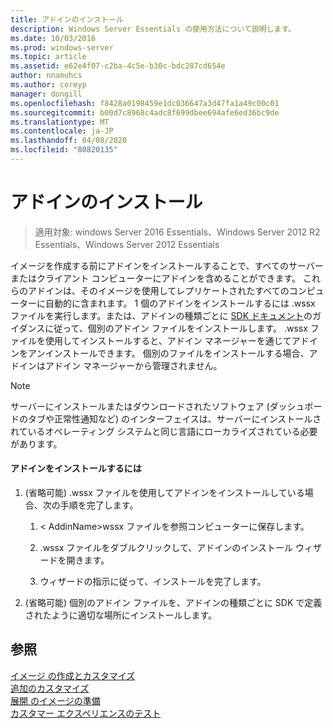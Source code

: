 ```yaml
---
title: アドインのインストール
description: Windows Server Essentials の使用方法について説明します。
ms.date: 10/03/2016
ms.prod: windows-server
ms.topic: article
ms.assetid: e62e4f07-c2ba-4c5e-b30c-bdc287cd654e
author: nnamuhcs
ms.author: coreyp
manager: dongill
ms.openlocfilehash: f8428a0198459e1dc036647a3d47fa1a49c00c01
ms.sourcegitcommit: b00d7c8968c4adc8f699dbee694afe6ed36bc9de
ms.translationtype: MT
ms.contentlocale: ja-JP
ms.lasthandoff: 04/08/2020
ms.locfileid: "80820135"
---
```

# <a name="install-add-ins"></a>アドインのインストール

>適用対象: windows Server 2016 Essentials、Windows Server 2012 R2 Essentials、Windows Server 2012 Essentials

イメージを作成する前にアドインをインストールすることで、すべてのサーバーまたはクライアント コンピューターにアドインを含めることができます。 これらのアドインは、そのイメージを使用してレプリケートされたすべてのコンピューターに自動的に含まれます。 1 個のアドインをインストールするには .wssx ファイルを実行します。または、アドインの種類ごとに [SDK ドキュメント](https://go.microsoft.com/fwlink/?LinkID=248648)のガイダンスに従って、個別のアドイン ファイルをインストールします。 .wssx ファイルを使用してインストールすると、アドイン マネージャーを通じてアドインをアンインストールできます。 個別のファイルをインストールする場合、アドインはアドイン マネージャーから管理されません。  
  
> [!NOTE]
>  サーバーにインストールまたはダウンロードされたソフトウェア (ダッシュボードのタブや正常性通知など) のインターフェイスは、サーバーにインストールされているオペレーティング システムと同じ言語にローカライズされている必要があります。  
  
#### <a name="to-install-an-add-in"></a>アドインをインストールするには  
  
1.  (省略可能) .wssx ファイルを使用してアドインをインストールしている場合、次の手順を完了します。  
  
    1.  < AddinName\>wssx ファイルを参照コンピューターに保存します。  
  
    2.  .wssx ファイルをダブルクリックして、アドインのインストール ウィザードを開きます。  
  
    3.  ウィザードの指示に従って、インストールを完了します。  
  
2.  (省略可能) 個別のアドイン ファイルを、アドインの種類ごとに SDK で定義されたように適切な場所にインストールします。  
  
## <a name="see-also"></a>参照  
 [イメージ  の作成とカスタマイズ](Creating-and-Customizing-the-Image.md)  
 [追加のカスタマイズ](Additional-Customizations.md)   
 [展開  のイメージの準備](Preparing-the-Image-for-Deployment.md)  
 [カスタマー エクスペリエンスのテスト](Testing-the-Customer-Experience.md)